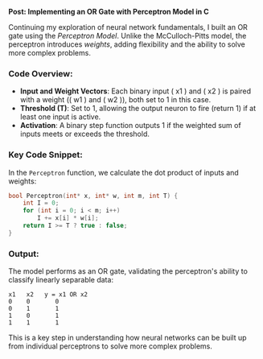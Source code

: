 **Post: Implementing an OR Gate with Perceptron Model in C**

Continuing my exploration of neural network fundamentals, I built an OR gate using the *Perceptron Model*. Unlike the McCulloch-Pitts model, the perceptron introduces *weights*, adding flexibility and the ability to solve more complex problems.

### Code Overview:

- **Input and Weight Vectors**: Each binary input \( x1 \) and \( x2 \) is paired with a weight (\( w1 \) and \( w2 \)), both set to 1 in this case.
- **Threshold (T)**: Set to 1, allowing the output neuron to fire (return 1) if at least one input is active.
- **Activation**: A binary step function outputs 1 if the weighted sum of inputs meets or exceeds the threshold.

### Key Code Snippet:
In the `Perceptron` function, we calculate the dot product of inputs and weights:
```c
bool Perceptron(int* x, int* w, int m, int T) {
    int I = 0;
    for (int i = 0; i < m; i++)
        I += x[i] * w[i];
    return I >= T ? true : false;
}
```

### Output:
The model performs as an OR gate, validating the perceptron's ability to classify linearly separable data:
```
x1   x2   y = x1 OR x2
0    0       0
0    1       1
1    0       1
1    1       1
```

This is a key step in understanding how neural networks can be built up from individual perceptrons to solve more complex problems.
